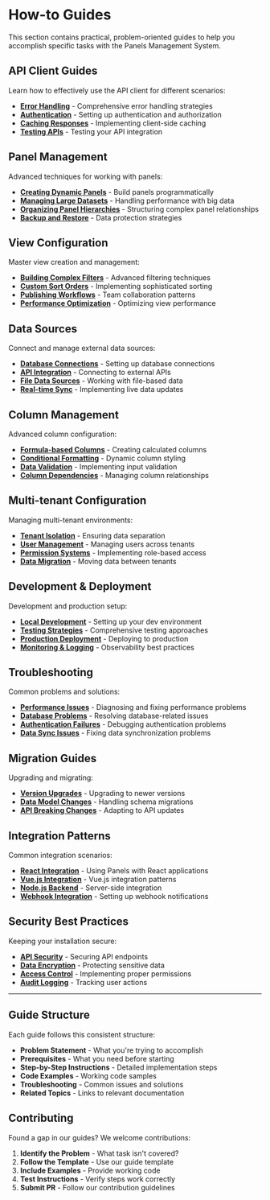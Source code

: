 # How-to Guides

This section contains practical, problem-oriented guides to help you accomplish specific tasks with the Panels Management System.

## API Client Guides

Learn how to effectively use the API client for different scenarios:

- **[Error Handling](./api-client/handling-errors.md)** - Comprehensive error handling strategies
- **[Authentication](./api-client/authentication.md)** - Setting up authentication and authorization  
- **[Caching Responses](./api-client/caching-responses.md)** - Implementing client-side caching
- **[Testing APIs](./api-client/testing-apis.md)** - Testing your API integration

## Panel Management

Advanced techniques for working with panels:

- **[Creating Dynamic Panels](./panels/dynamic-creation.md)** - Build panels programmatically
- **[Managing Large Datasets](./panels/large-datasets.md)** - Handling performance with big data
- **[Organizing Panel Hierarchies](./panels/panel-hierarchies.md)** - Structuring complex panel relationships
- **[Backup and Restore](./panels/backup-restore.md)** - Data protection strategies

## View Configuration

Master view creation and management:

- **[Building Complex Filters](./views/complex-filters.md)** - Advanced filtering techniques
- **[Custom Sort Orders](./views/custom-sorting.md)** - Implementing sophisticated sorting
- **[Publishing Workflows](./views/publishing-workflows.md)** - Team collaboration patterns
- **[Performance Optimization](./views/performance-optimization.md)** - Optimizing view performance

## Data Sources

Connect and manage external data sources:

- **[Database Connections](./data-sources/database-setup.md)** - Setting up database connections
- **[API Integration](./data-sources/api-integration.md)** - Connecting to external APIs
- **[File Data Sources](./data-sources/file-sources.md)** - Working with file-based data
- **[Real-time Sync](./data-sources/real-time-sync.md)** - Implementing live data updates

## Column Management

Advanced column configuration:

- **[Formula-based Columns](./columns/formula-columns.md)** - Creating calculated columns
- **[Conditional Formatting](./columns/conditional-formatting.md)** - Dynamic column styling
- **[Data Validation](./columns/data-validation.md)** - Implementing input validation
- **[Column Dependencies](./columns/dependencies.md)** - Managing column relationships

## Multi-tenant Configuration

Managing multi-tenant environments:

- **[Tenant Isolation](./multi-tenant/tenant-isolation.md)** - Ensuring data separation
- **[User Management](./multi-tenant/user-management.md)** - Managing users across tenants
- **[Permission Systems](./multi-tenant/permissions.md)** - Implementing role-based access
- **[Data Migration](./multi-tenant/data-migration.md)** - Moving data between tenants

## Development & Deployment

Development and production setup:

- **[Local Development](./development/local-setup.md)** - Setting up your dev environment
- **[Testing Strategies](./development/testing-strategies.md)** - Comprehensive testing approaches
- **[Production Deployment](./deployment/production-setup.md)** - Deploying to production
- **[Monitoring & Logging](./deployment/monitoring.md)** - Observability best practices

## Troubleshooting

Common problems and solutions:

- **[Performance Issues](./troubleshooting/performance.md)** - Diagnosing and fixing performance problems
- **[Database Problems](./troubleshooting/database.md)** - Resolving database-related issues
- **[Authentication Failures](./troubleshooting/auth-failures.md)** - Debugging authentication problems
- **[Data Sync Issues](./troubleshooting/sync-issues.md)** - Fixing data synchronization problems

## Migration Guides

Upgrading and migrating:

- **[Version Upgrades](./migration/version-upgrades.md)** - Upgrading to newer versions
- **[Data Model Changes](./migration/data-model-changes.md)** - Handling schema migrations
- **[API Breaking Changes](./migration/api-changes.md)** - Adapting to API updates

## Integration Patterns

Common integration scenarios:

- **[React Integration](./integration/react-integration.md)** - Using Panels with React applications
- **[Vue.js Integration](./integration/vue-integration.md)** - Vue.js integration patterns
- **[Node.js Backend](./integration/nodejs-backend.md)** - Server-side integration
- **[Webhook Integration](./integration/webhooks.md)** - Setting up webhook notifications

## Security Best Practices

Keeping your installation secure:

- **[API Security](./security/api-security.md)** - Securing API endpoints
- **[Data Encryption](./security/data-encryption.md)** - Protecting sensitive data
- **[Access Control](./security/access-control.md)** - Implementing proper permissions
- **[Audit Logging](./security/audit-logging.md)** - Tracking user actions

---

## Guide Structure

Each guide follows this consistent structure:

- **Problem Statement** - What you're trying to accomplish
- **Prerequisites** - What you need before starting
- **Step-by-Step Instructions** - Detailed implementation steps
- **Code Examples** - Working code samples
- **Troubleshooting** - Common issues and solutions
- **Related Topics** - Links to relevant documentation

## Contributing

Found a gap in our guides? We welcome contributions:

1. **Identify the Problem** - What task isn't covered?
2. **Follow the Template** - Use our guide template
3. **Include Examples** - Provide working code
4. **Test Instructions** - Verify steps work correctly
5. **Submit PR** - Follow our contribution guidelines 